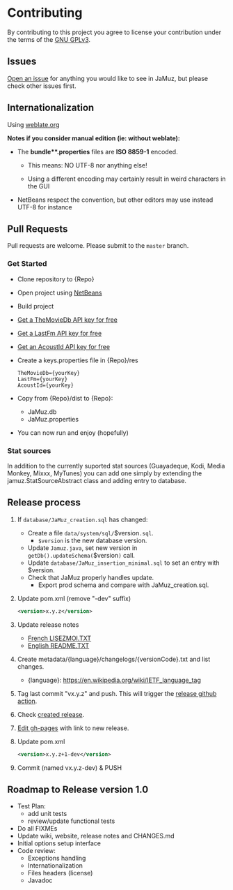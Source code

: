 # Contributing

By contributing to this project you agree to license your contribution under the terms of the [GNU GPLv3](LICENSE).

## Issues

[Open an issue](https://github.com/phramusca/JaMuz/issues?state=open) for anything you would like to see in JaMuz, but please check other issues first.

## Internationalization

Using [weblate.org](https://hosted.weblate.org/engage/jamuz/)

**Notes if you consider manual edition (ie: without weblate):**

- The **bundle\*\*.properties** files are **ISO 8859-1** encoded.

  - This means: NO UTF-8 nor anything else!

  - Using a different encoding may certainly result in weird characters in the GUI

- NetBeans respect the convention, but other editors may use instead UTF-8 for instance

## Pull Requests

Pull requests are welcome.
Please submit to the `master` branch.

### Get Started

- Clone repository to {Repo}
- Open project using [NetBeans](https://netbeans.org/downloads/)
- Build project
- [Get a TheMovieDb API key for free](https://www.themoviedb.org/faq/api)
- [Get a LastFm API key for free](http://www.last.fm/api/account/create)
- [Get an AcoustId API key for free](https://acoustid.org/)
- Create a keys.properties file in {Repo}/res

  ```text
  TheMovieDb={yourKey}
  LastFm={yourKey}
  AcoustId={yourKey}
  ```

- Copy from {Repo}/dist to {Repo}:
  - JaMuz.db
  - JaMuz.properties
- You can now run and enjoy (hopefully)

### Stat sources

In addition to the currently suported stat sources (Guayadeque, Kodi, Media Monkey, Mixxx, MyTunes) you can add one simply by extending the jamuz.StatSourceAbstract class and adding entry to database.

## Release process

1. If `database/JaMuz_creation.sql` has changed:

    - Create a file `data/system/sql/`$version`.sql`.
      - `$version` is the new database version.
    - Update `Jamuz.java`, set new version in `getDb().updateSchema(`$version`)` call.
    - Update `database/JaMuz_insertion_minimal.sql` to set an entry with $version.
    - Check that JaMuz properly handles update.
      - Export prod schema and compare with JaMuz_creation.sql.

1. Update pom.xml (remove "-dev" suffix)

    ```xml
    <version>x.y.z</version>
    ```

1. Update release notes

    - [French LISEZMOI.TXT](dist-data/doc/LISEZMOI.TXT)
    - [English README.TXT](dist-data/doc/README.TXT)

1. Create metadata/{language}/changelogs/{versionCode}.txt and list changes.

    - {language}: https://en.wikipedia.org/wiki/IETF_language_tag

1. Tag last commit "vx.y.z" and push. This will trigger the [release github action](https://github.com/phramusca/JaMuz-Remote/actions/workflows/release.yml).

1. Check [created release](https://github.com/phramusca/JaMuz-Remote/releases).

1. [Edit gh-pages](https://github.com/phramusca/JaMuz/edit/gh-pages/index.md) with link to new release.

1. Update pom.xml

    ```xml
    <version>x.y.z+1-dev</version>
    ```

1. Commit (named vx.y.z-dev) & PUSH

## Roadmap to Release version 1.0

- Test Plan:
  - add unit tests
  - review/update functional tests
- Do all FIXMEs
- Update wiki, website, release notes and CHANGES.md
- Initial options setup interface
- Code review:
  - Exceptions handling
  - Internationalization
  - Files headers (license)
  - Javadoc
